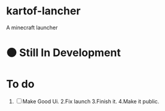 # kartof-lancher
A minecraft launcher


# 🟠 Still In Development


# To do
1. <input type="checkbox">Make Good Ui.
2.Fix launch 
3.Finish it.
4.Make it public.
